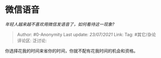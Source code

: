 # 微信语音
*年轻人越来越不喜欢用微信发语音了，如何看待这一现象?*

> Author: #0-Anonymity
> Last update: *23/07/2021*
> Link:
> Tag: #其它/杂论
> 评论区:
> 泛讨论:

你选择花我的时间来省你的时间，你就不配有花我时间的机会和资格。
